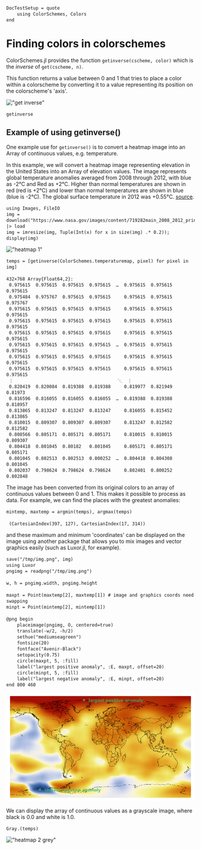 ```@meta
DocTestSetup = quote
    using ColorSchemes, Colors
end
```

# Finding colors in colorschemes

ColorSchemes.jl provides the function `getinverse(cscheme, color)` which is the _inverse_ of `get(cscheme, n)`.

This function returns a value between 0 and 1 that tries to place a color within a colorscheme by converting it to a value representing its position on the colorscheme's 'axis'.

!["get inverse"](assets/figures/getinverse.png)

```@docs
getinverse
```

## Example of using getinverse()

One example use for `getinverse()` is to convert a heatmap image into an Array of continuous values, e.g. temperature.

In this example, we will convert a heatmap image representing elevation in the United States into an Array of elevation values. The image represents global temperature anomalies averaged from 2008 through 2012, with blue as -2°C and Red as +2°C. Higher than normal temperatures are shown in red (red is +2°C) and lower than normal temperatures are shown in blue (blue is -2°C). The global surface temperature in 2012 was +0.55°C. [source](https://svs.gsfc.nasa.gov/cgi-bin/details.cgi?aid=4030).

```
using Images, FileIO
img = download("https://www.nasa.gov/images/content/719282main_2008_2012_printdata.1462.jpg") |> load
img = imresize(img, Tuple(Int(x) for x in size(img) .* 0.2));
display(img)
```

!["heatmap 1"](assets/figures/heatmap1.png)

```
temps = [getinverse(ColorSchemes.temperaturemap, pixel) for pixel in img]

432×768 Array{Float64,2}:
 0.975615  0.975615  0.975615  0.975615  …  0.975615  0.975615  0.975615
 0.975484  0.975767  0.975615  0.975615     0.975615  0.975615  0.975767
 0.975615  0.975615  0.975615  0.975615     0.975615  0.975615  0.975615
 0.975615  0.975615  0.975615  0.975615     0.975615  0.975615  0.975615
 0.975615  0.975615  0.975615  0.975615     0.975615  0.975615  0.975615
 0.975615  0.975615  0.975615  0.975615  …  0.975615  0.975615  0.975615
 0.975615  0.975615  0.975615  0.975615     0.975615  0.975615  0.975615
 0.975615  0.975615  0.975615  0.975615     0.975615  0.975615  0.975615
 ⋮                                       ⋱  ⋮                           
 0.820419  0.820084  0.819388  0.819388     0.819977  0.821949  0.81973
 0.816596  0.816055  0.816055  0.816055  …  0.819388  0.819388  0.818957
 0.813865  0.813247  0.813247  0.813247     0.816055  0.815452  0.813865
 0.810015  0.809307  0.809307  0.809307     0.813247  0.812582  0.812582
 0.808566  0.805171  0.805171  0.805171     0.810015  0.810015  0.809307
 0.804418  0.801045  0.80182   0.801045     0.805171  0.805171  0.805171
 0.801045  0.802513  0.802513  0.800252  …  0.804418  0.804308  0.801045
 0.802037  0.798624  0.798624  0.798624     0.802401  0.800252  0.802848
```

The image has been converted from its original colors to an array of continuous values between 0 and 1. This makes it possible to process as data. For example, we can find the places with the greatest anomalies:

```
mintemp, maxtemp = argmin(temps), argmax(temps)

 (CartesianIndex(397, 127), CartesianIndex(17, 314))
```

and these maximum and minimum 'coordinates' can be displayed on the image using another package that allows you to mix images and vector graphics easily (such as Luxor.jl, for example).

```
save("/tmp/img.png", img)
using Luxor
pngimg = readpng("/tmp/img.png")

w, h = pngimg.width, pngimg.height

maxpt = Point(maxtemp[2], maxtemp[1]) # image and graphics coords need swapping
minpt = Point(mintemp[2], mintemp[1])

@png begin
    placeimage(pngimg, O, centered=true)
    translate(-w/2, -h/2)
    sethue("mediumseagreen")
    fontsize(20)
    fontface("Avenir-Black")
    setopacity(0.75)
    circle(maxpt, 5, :fill)
    label("largest positive anomaly", :E, maxpt, offset=20)
    circle(minpt, 5, :fill)
    label("largest negative anomaly", :E, minpt, offset=20)
end 800 460
```

!["heatmap min and max"](assets/figures/heatmap4.png)

We can display the array of continuous values as a grayscale image, where black is 0.0 and white is 1.0.

```
Gray.(temps)
```

!["heatmap 2 grey"](assets/figures/heatmap2.png)
